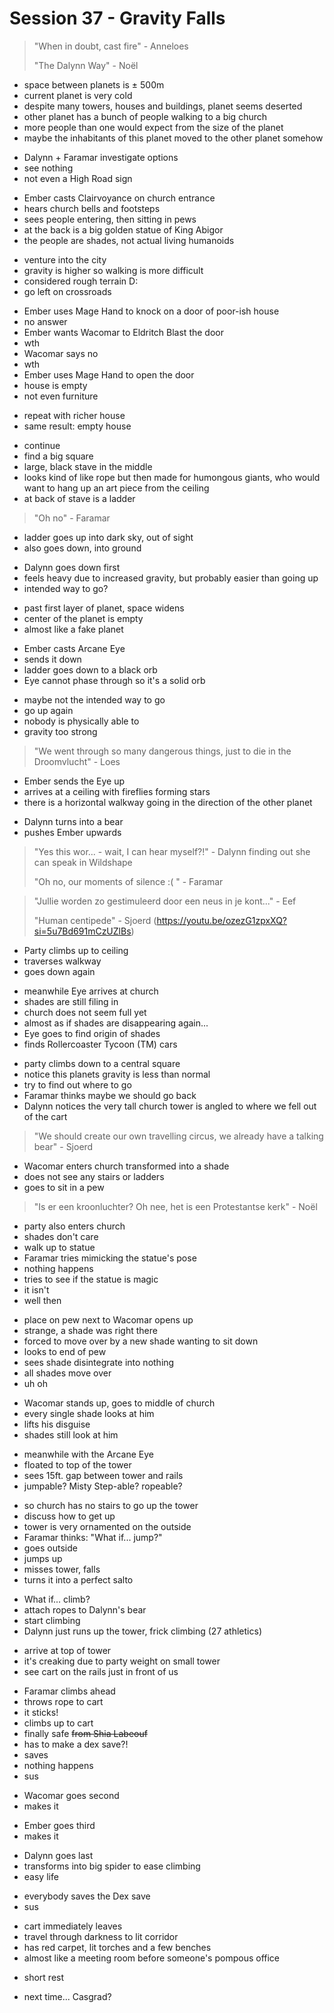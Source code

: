 # Session 37 - Gravity Falls

> "When in doubt, cast fire" - Anneloes
>
> "The Dalynn Way" - Noël

- space between planets is ± 500m
- current planet is very cold
- despite many towers, houses and buildings, planet seems deserted
- other planet has a bunch of people walking to a big church
- more people than one would expect from the size of the planet
- maybe the inhabitants of this planet moved to the other planet somehow

+ Dalynn + Faramar investigate options
+ see nothing
+ not even a High Road sign

- Ember casts Clairvoyance on church entrance
- hears church bells and footsteps
- sees people entering, then sitting in pews
- at the back is a big golden statue of King Abigor
- the people are shades, not actual living humanoids

+ venture into the city
+ gravity is higher so walking is more difficult
+ considered rough terrain D:
+ go left on crossroads

- Ember uses Mage Hand to knock on a door of poor-ish house
- no answer
- Ember wants Wacomar to Eldritch Blast the door
- wth
- Wacomar says no
- wth
- Ember uses Mage Hand to open the door
- house is empty
- not even furniture

+ repeat with richer house
+ same result: empty house

- continue
- find a big square
- large, black stave in the middle
- looks kind of like rope but then made for humongous giants, who would want to hang up an art piece from the ceiling
- at back of stave is a ladder

> "Oh no" - Faramar

- ladder goes up into dark sky, out of sight
- also goes down, into ground

+ Dalynn goes down first
+ feels heavy due to increased gravity, but probably easier than going up
+ intended way to go?

- past first layer of planet, space widens
- center of the planet is empty
- almost like a fake planet

+ Ember casts Arcane Eye
+ sends it down
+ ladder goes down to a black orb
+ Eye cannot phase through so it's a solid orb

- maybe not the intended way to go
- go up again
- nobody is physically able to
- gravity too strong

> "We went through so many dangerous things, just to die in the Droomvlucht" - Loes

- Ember sends the Eye up
- arrives at a ceiling with fireflies forming stars
- there is a horizontal walkway going in the direction of the other planet

+ Dalynn turns into a bear
+ pushes Ember upwards

> "Yes this wor... - wait, I can hear myself?!" - Dalynn finding out she can speak in Wildshape
>
> "Oh no, our moments of silence :( " - Faramar

> "Jullie worden zo gestimuleerd door een neus in je kont..." - Eef
>
> "Human centipede" - Sjoerd (https://youtu.be/ozezG1zpxXQ?si=5u7Bd691mCzUZlBs)

- Party climbs up to ceiling
- traverses walkway
- goes down again

+ meanwhile Eye arrives at church
+ shades are still filing in
+ church does not seem full yet
+ almost as if shades are disappearing again...
+ Eye goes to find origin of shades
+ finds Rollercoaster Tycoon (TM) cars

- party climbs down to a central square
- notice this planets gravity is less than normal
- try to find out where to go
- Faramar thinks maybe we should go back
- Dalynn notices the very tall church tower is angled to where we fell out of the cart

> "We should create our own travelling circus, we already have a talking bear" - Sjoerd

- Wacomar enters church transformed into a shade
- does not see any stairs or ladders
- goes to sit in a pew

> "Is er een kroonluchter? Oh nee, het is een Protestantse kerk" - Noël

- party also enters church
- shades don't care
- walk up to statue
- Faramar tries mimicking the statue's pose
- nothing happens
- tries to see if the statue is magic
- it isn't
- well then

+ place on pew next to Wacomar opens up
+ strange, a shade was right there
+ forced to move over by a new shade wanting to sit down
+ looks to end of pew
+ sees shade disintegrate into nothing
+ all shades move over
+ uh oh

- Wacomar stands up, goes to middle of church
- every single shade looks at him
- lifts his disguise
- shades still look at him

+ meanwhile with the Arcane Eye
+ floated to top of the tower
+ sees 15ft. gap between tower and rails
+ jumpable? Misty Step-able? ropeable?

- so church has no stairs to go up the tower
- discuss how to get up
- tower is very ornamented on the outside
- Faramar thinks: "What if... jump?"
- goes outside
- jumps up
- misses tower, falls
- turns it into a perfect salto

+ What if... climb?
+ attach ropes to Dalynn's bear
+ start climbing
+ Dalynn just runs up the tower, frick climbing (27 athletics)

- arrive at top of tower
- it's creaking due to party weight on small tower
- see cart on the rails just in front of us

+ Faramar climbs ahead
+ throws rope to cart
+ it sticks!
+ climbs up to cart
+ finally safe ~~from Shia Labeouf~~
+ has to make a dex save?!
+ saves
+ nothing happens
+ sus

- Wacomar goes second
- makes it

+ Ember goes third
+ makes it

- Dalynn goes last
- transforms into big spider to ease climbing
- easy life

+ everybody saves the Dex save
+ sus

- cart immediately leaves
- travel through darkness to lit corridor
- has red carpet, lit torches and a few benches
- almost like a meeting room before someone's pompous office

+ short rest

- next time... Casgrad?
